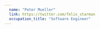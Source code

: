 ```yaml
---
  name: "Peter Mueller"
  link: https://twitter.com/felix_starman
  occupation_title: "Software Engineer"
---
```

